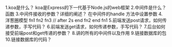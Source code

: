 1.koa是什么？
koa是Express的下一代基于Node.js的web框架
2.中间件是什么？
函数
3.中间件接收的参数？详细的阐述？
在中间件的handle 方法中设置参数
4.洋葱圈模型
fn1
fn2
fn3 // after 2s
end fn2
end fn1
5.前端发送post请求，如何传递参数，手写代码？
6.前端发送get请求，如何传递参数，手写代码？
7.后台如何接受前端post和get传递的参数？
8.讲的所有的中间件以及作用
9.链接数据库的包
10.链接数据库的代码？